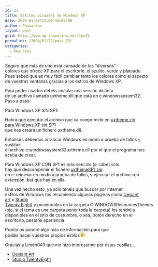 ```yaml
---
id: 23
title: Estilos visuales de Windows XP
date: 2004-01-22T12:00:43+02:00
author: Chavalina
layout: post
guid: http://www.wp.chavalina.net/?p=23
permalink: /2004/01/22/post-23/
categories:
  - Recursos
---
```

Seguro que m&aacute;s de uno est&aacute; cansado de los "diversos"  
colores que ofrece XP para el escritorio, el azulito, verde y plateado.  
Pues sabed que es muy f&aacute;cil cambiar tanto los colores como el aspecto  
de vuestras ventanas gracias a los estilos de Windows XP.

Para poder usarlos deb&eacute;is instalar una versi&oacute;n distinta  
de un archivo llamado uxtheme.dll que est&aacute; en c:windowssystem32.  
Paso a paso:

Para Windows XP SIN SP1:

Habr&aacute; que ejecutar el archivo que va comprimido en [uxtheme.zip  
para Windows XP sin SP1](ficheros/estilosxp/uxtheme.zip)  
que nos crear&aacute; un fichero uxtheme.dll.

Entonces debemos arrancar Windows en modo a prueba de fallos y sustituir  
el archivo c:windowssystem32uxtheme.dll por el que el programa nos  
acaba de crear. 

Para Windows XP CON SP1 es m&aacute;s sencillo (si cabe) s&oacute;lo  
hay que descomprimir el fichero [uxthemeSP1.zip](ficheros/estilosxp/uxthemeSP1.zip)  
en c: reiniciar en modo a prueba de fallos, y ejecutar el archivo con  
extensi&oacute;n .bat que hay en ella.

Una vez hecho esto, ya s&oacute;lo ten&eacute;is que buscar por internet  
estilos de Windows (os recomiendo algunas p&aacute;ginas como <a href="http://www.deviantart.com/" target="_blank">Deviant<br /> art</a> o <a href="http://www.studiotwentyeight.net" target="_blank">Studio<br /> Twenty Eight</a>) y poni&eacute;ndolos en la carpeta C:WINDOWSResourcesThemes  
(ojo, si el tema es una carpeta poner toda la carpeta) los tendr&eacute;is  
disponibles en el sitio de costumbre, o sea, bot&oacute;n derecho en el  
escritorio, pesta&ntilde;a apariencia.

Pronto os pondr&eacute; algo m&aacute;s de informaci&oacute;n para que  
pod&aacute;is hacer vuestros propios estilos![emo](/imagenes/emoticonos/guino.gif) 

Gracias a <span class="alguien">Lim&oacute;n043</span> que me hizo interesarme por estas cosillas&#8230;

  * <a href="http://www.deviantart.com/" target="_blank">Deviant Art</a>
  * <a href="http://www.studiotwentyeight.net" target="_blank">Studio TwentyEight</a>